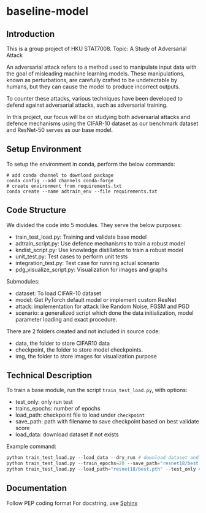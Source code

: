 # baseline-model

## Introduction

This is a group project of HKU STAT7008.
Topic: A Study of Adversarial Attack

An adversarial attack refers to a method used to manipulate input data with the goal of misleading machine learning models. These manipulations, known as perturbations, are carefully crafted to be undetectable by humans, but they can cause the model to produce incorrect outputs. 

To counter these attacks, various techniques have been developed to defend against adversarial attacks, such as adversarial training. 

In this project, our focus will be on studying both adversarial attacks and defence mechanisms using the CIFAR-10 dataset as our benchmark dataset and ResNet-50 serves as our base model.


## Setup Environment

To setup the environment in conda, perform the below commands:

```commandline
# add conda channel to download package
conda config --add channels conda-forge  
# create environment from requirements.txt
conda create --name adtrain_env --file requirements.txt 
```

## Code Structure

We divided the code into 5 modules. They serve the below purposes:
- train_test_load.py: Training and validate base model
- adtrain_script.py: Use defence mechanisms to train a robust model
- kndist_script.py: Use knowledge distillation to train a robust model
- unit_test.py: Test cases to perform unit tests
- integration_test.py: Test case for running actual scenario
- pdg_visualize_script.py: Visualization for images and graphs

Submodules:
- dataset: To load CIFAR-10 dataset
- model: Get PyTorch default model or implement custom ResNet
- attack: implementation for attack like Random Noise, FGSM and PGD
- scenario: a generalized script which done the data initialization, model parameter loading and exact procedure.

There are 2 folders created and not included in source code:
- data, the folder to store CIFAR10 data
- checkpoint, the folder to store model checkpoints.
- img, the folder to store images for visualization purpose

## Technical Description

To train a base module, run the script `train_test_load.py`, with options:
- test_only: only run test
- trains_epochs: number of epochs
- load_path: checkpoint file to load under `checkpoint`
- save_path: path with filename to save checkpoint based on best validate score
- load_data: download dataset if not exists

Example command: 

```python
python train_test_load.py --load_data --dry_run # download dataset and perform dry-run
python train_test_load.py --train_epochs=20 --save_path="resnet18/best.pth" # train and save model
python train_test_load.py --load_path="resnet18/best.pth" --test_only # load and test model 
```

## Documentation

Follow PEP coding format
For docstring, use [Sphinx](https://www.sphinx-doc.org/en/master/)
